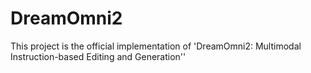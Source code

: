 # DreamOmni2
This project is the official implementation of 'DreamOmni2: Multimodal Instruction-based Editing and Generation''
